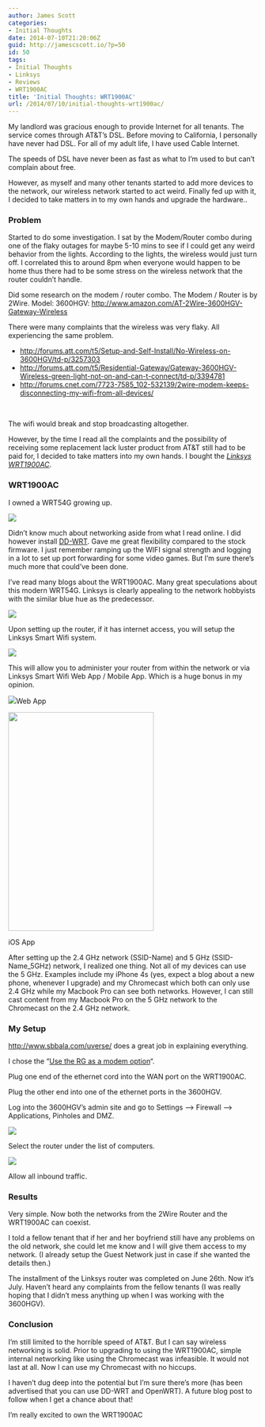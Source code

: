 ```yaml
---
author: James Scott
categories:
- Initial Thoughts
date: 2014-07-10T21:20:06Z
guid: http://jamescscott.io/?p=50
id: 50
tags:
- Initial Thoughts
- Linksys
- Reviews
- WRT1900AC
title: 'Initial Thoughts: WRT1900AC'
url: /2014/07/10/initial-thoughts-wrt1900ac/
---
```


My landlord was gracious enough to provide Internet for all tenants. The service comes through AT&T&#8217;s DSL. Before moving to California, I personally have never had DSL. For all of my adult life, I have used Cable Internet.

The speeds of DSL have never been as fast as what to I&#8217;m used to but can&#8217;t complain about free.

However, as myself and many other tenants started to add more devices to the network, our wireless network started to act weird. Finally fed up with it, I decided to take matters in to my own hands and upgrade the hardware..

<!--more-->

### Problem

Started to do some investigation. I sat by the Modem/Router combo during one of the flaky outages for maybe 5-10 mins to see if I could get any weird behavior from the lights. According to the lights, the wireless would just turn off. I correlated this to around 8pm when everyone would happen to be home thus there had to be some stress on the wireless network that the router couldn&#8217;t handle.

Did some research on the modem / router combo. The Modem / Router is by 2Wire. Model: 3600HGV: <http://www.amazon.com/AT-2Wire-3600HGV-Gateway-Wireless>

There were many complaints that the wireless was very flaky. All experiencing the same problem.

  * <http://forums.att.com/t5/Setup-and-Self-Install/No-Wireless-on-3600HGV/td-p/3257303>
  * <http://forums.att.com/t5/Residential-Gateway/Gateway-3600HGV-Wireless-green-light-not-on-and-can-t-connect/td-p/3394781>
  * <http://forums.cnet.com/7723-7585_102-532139/2wire-modem-keeps-disconnecting-my-wifi-from-all-devices/>

&nbsp;

The wifi would break and stop broadcasting altogether.

However, by the time I read all the complaints and the possibility of receiving some replacement lack luster product from AT&T still had to be paid for, I decided to take matters into my own hands. I bought the <span style="text-decoration: underline;"><em>Linksys WRT1900AC</em></span>.

### WRT1900AC

I owned a WRT54G growing up.

![](https://jamescscott.io/wp-content/uploads/2014/07/361.png)

Didn&#8217;t know much about networking aside from what I read online. I did however install [DD-WRT](http://www.dd-wrt.com/wiki/index.php/Linksys_WRT54G_v2.0). Gave me great flexibility compared to the stock firmware. I just remember ramping up the WIFI signal strength and logging in a lot to set up port forwarding for some video games. But I&#8217;m sure there&#8217;s much more that could&#8217;ve been done.

I&#8217;ve read many blogs about the WRT1900AC. Many great speculations about this modern WRT54G. Linksys is clearly appealing to the network hobbyists with the similar blue hue as the predecessor.

![](https://jamescscott.io/wp-content/uploads/2014/07/277.png)

Upon setting up the router, if it has internet access, you will setup the Linksys Smart Wifi system.

![](https://jamescscott.io/wp-content/uploads/2014/07/947.png)

This will allow you to administer your router from within the network or via Linksys Smart Wifi Web App / Mobile App. Which is a huge bonus in my opinion.

![](https://jamescscott.io/wp-content/uploads/2014/07/701.png)Web App

<img src="https://jamescscott.io/wp-content/uploads/2014/07/321.png" alt="" width="294" height="441" />
  
iOS App

After setting up the 2.4 GHz network (SSID-Name) and 5 GHz (SSID-Name_5GHz) network, I realized one thing. Not all of my devices can use the 5 GHz. Examples include my iPhone 4s (yes, expect a blog about a new phone, whenever I upgrade) and my Chromecast which both can only use 2.4 GHz while my Macbook Pro can see both networks. However, I can still cast content from my Macbook Pro on the 5 GHz network to the Chromecast on the 2.4 GHz network.

### My Setup

<http://www.sbbala.com/uverse/> does a great job in explaining everything.

I chose the &#8220;[Use the RG as a modem option](http://www.sbbala.com/uverse/pg2.html)&#8220;.

Plug one end of the ethernet cord into the WAN port on the WRT1900AC.
  
Plug the other end into one of the ethernet ports in the 3600HGV.
  
Log into the 3600HGV&#8217;s admin site and go to Settings &#8211;> Firewall &#8211;> Applications, Pinholes and DMZ.

![](https://jamescscott.io/wp-content/uploads/2014/07/633.png)

Select the router under the list of computers.

![](https://jamescscott.io/wp-content/uploads/2014/07/207.png)

Allow all inbound traffic.

### Results

Very simple. Now both the networks from the 2Wire Router and the WRT1900AC can coexist.

I told a fellow tenant that if her and her boyfriend still have any problems on the old network, she could let me know and I will give them access to my network. (I already setup the Guest Network just in case if she wanted the details then.)

The installment of the Linksys router was completed on June 26th. Now it&#8217;s July. Haven&#8217;t heard any complaints from the fellow tenants (I was really hoping that I didn&#8217;t mess anything up when I was working with the 3600HGV).

### Conclusion

I&#8217;m still limited to the horrible speed of AT&T. But I can say wireless networking is solid. Prior to upgrading to using the WRT1900AC, simple internal networking like using the Chromecast was infeasible. It would not last at all. Now I can use my Chromecast with no hiccups.

I haven&#8217;t dug deep into the potential but I&#8217;m sure there&#8217;s more (has been advertised that you can use DD-WRT and OpenWRT). A future blog post to follow when I get a chance about that!

I&#8217;m really excited to own the WRT1900AC